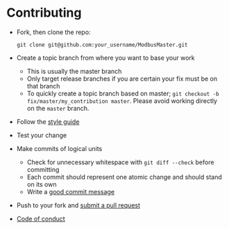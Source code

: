 Contributing
============

- Fork, then clone the repo:
    ````
    git clone git@github.com:your_username/ModbusMaster.git
    ````

- Create a topic branch from where you want to base your work
    - This is usually the master branch
    - Only target release branches if you are certain your fix must be on that branch
    - To quickly create a topic branch based on master; `git checkout -b fix/master/my_contribution master`. Please avoid working directly on the `master` branch.

- Follow the [style guide](https://github.com/4-20ma/ModbusMaster/blob/master/STYLE.md)

- Test your change

- Make commits of logical units
    - Check for unnecessary whitespace with `git diff --check` before committing
    - Each commit should represent one atomic change and should stand on its own
    - Write a [good commit message](http://tbaggery.com/2008/04/19/a-note-about-git-commit-messages.html)

- Push to your fork and [submit a pull request](https://github.com/4-20ma/ModbusMaster/compare/)
- [Code of conduct](https://github.com/4-20ma/ModbusMaster/blob/master/CODE_OF_CONDUCT.md)
